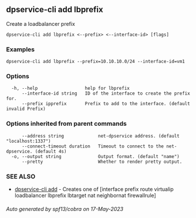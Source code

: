 ## dpservice-cli add lbprefix

Create a loadbalancer prefix

```
dpservice-cli add lbprefix <--prefix> <--interface-id> [flags]
```

### Examples

```
dpservice-cli add lbprefix --prefix=10.10.10.0/24 --interface-id=vm1
```

### Options

```
  -h, --help                  help for lbprefix
      --interface-id string   ID of the interface to create the prefix for.
      --prefix ipprefix       Prefix to add to the interface. (default invalid Prefix)
```

### Options inherited from parent commands

```
      --address string             net-dpservice address. (default "localhost:1337")
      --connect-timeout duration   Timeout to connect to the net-dpservice. (default 4s)
  -o, --output string              Output format. (default "name")
      --pretty                     Whether to render pretty output.
```

### SEE ALSO

* [dpservice-cli add](dpservice-cli_add.md)	 - Creates one of [interface prefix route virtualip loadbalancer lbprefix lbtarget nat neighbornat firewallrule]

###### Auto generated by spf13/cobra on 17-May-2023
